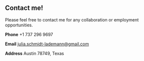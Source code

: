 ## Contact me!


Please feel free to contact me for any collaboration or employment opportunities.

**Phone** +1 737 296 9697

**Email** julia.schmidt-lademann@gmail.com

**Address** Austin 78749, Texas
